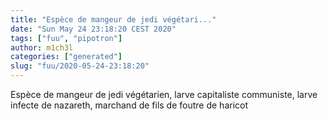 ```yaml
---
title: "Espèce de mangeur de jedi végétari..."
date: "Sun May 24 23:18:20 CEST 2020"
tags: ["fuu", "pipotron"]
author: m1ch3l
categories: ["generated"]
slug: "fuu/2020-05-24-23:18:20"
---
```


Espèce de mangeur de jedi végétarien, larve capitaliste communiste, larve infecte de nazareth, marchand de fils de foutre de haricot
